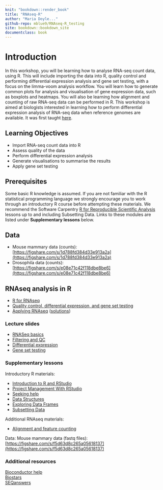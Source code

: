 ```yaml
---
knit: "bookdown::render_book"
title: "RNAseq-R"
author: "Maria Doyle..."
github-repo: mblue9/RNAseq-R_testing
site: bookdown::bookdown_site
documentclass: book
---
```


# Introduction

In this workshop, you will be learning how to analyse RNA-seq count data, using R. This will include importing the data into R, quality control and performing differential expression analysis and gene set testing, with a focus on the limma-voom analysis workflow. You will learn how to generate common plots for analysis and visualisation of gene expression data, such as boxplots and heatmaps. You will also be learning how alignment and counting of raw RNA-seq data can be performed in R. This workshop is aimed at biologists interested in learning how to perform differential expression analysis of RNA-seq data when reference genomes are available. It was first taught [here](http://combine-australia.github.io/2016-05-11-RNAseq/).

## Learning Objectives

- Import RNA-seq count data into R
- Assess quality of the data
- Perform differential expression analysis 
- Generate visualisations to summarise the results
- Apply gene set testing

## Prerequisites

Some basic R knowledge is assumed.
If you are not familiar with the R statistical programming language we
strongly encourage you to work through an introductory R course before
attempting these materials.
We recommend the Software Carpentry
[R for Reproducible Scientific Analysis](http://swcarpentry.github.io/r-novice-gapminder/)
lessons up to and including Subsetting Data. Links to these modules are listed under **Supplementary lessons** below.


## Data

- Mouse mammary data (counts): [https://figshare.com/s/1d788fd384d33e913a2a](https://figshare.com/s/1d788fd384d33e913a2a)
- Drosophila data (counts): [https://figshare.com/s/e08e71c42f118dbe8be6](https://figshare.com/s/e08e71c42f118dbe8be6)

## RNAseq analysis in R

- [R for RNAseq](articles/00-r-rstudio-intro.html)
- [Quality control, differential expression, and gene set testing](articles/06-rnaseq-day1.html)
- [Applying RNAseq](articles/08-applying-rnaseq.html) ([solutions](articles/09-applying-rnaseq-solutions.html))

### Lecture slides

- [RNASeq basics](https://docs.google.com/viewer?url=https://raw.githubusercontent.com/COMBINE-Australia/RNAseq-R/gh-pages/slides/RNASeq_basics.pdf)
- [Filtering and QC](https://docs.google.com/viewer?url=https://raw.githubusercontent.com/COMBINE-Australia/RNAseq-R/gh-pages/slides/RNASeq_filtering_qc.pdf)
- [Differential expression](https://docs.google.com/viewer?url=https://raw.githubusercontent.com/COMBINE-Australia/RNAseq-R/gh-pages/slides/Differential_Expression_Analysis.pdf)
- [Gene set testing](https://docs.google.com/viewer?url=https://raw.githubusercontent.com/COMBINE-Australia/RNAseq-R/gh-pages/slides/Gene_set_testing.pdf)

### Supplementary lessons

Introductory R materials:

- [Introduction to R and RStudio](https://swcarpentry.github.io/r-novice-gapminder/01-rstudio-intro/index.html)
- [Project Management With RStudio](https://swcarpentry.github.io/r-novice-gapminder/02-project-intro/index.html)
- [Seeking help](https://swcarpentry.github.io/r-novice-gapminder/03-seeking-help/index.html)
- [Data Structures](https://swcarpentry.github.io/r-novice-gapminder/04-data-structures-part1/index.html)
- [Exploring Data Frames](https://swcarpentry.github.io/r-novice-gapminder/05-data-structures-part2/index.html)
- [Subsetting Data](https://swcarpentry.github.io/r-novice-gapminder/06-data-subsetting/index.html)

Additional RNAseq materials:

- [Alignment and feature counting](articles/07-rnaseq-day2.html)

Data: Mouse mammary data (fastq files): [https://figshare.com/s/f5d63d8c265a05618137](https://figshare.com/s/f5d63d8c265a05618137)

### Additional resources

[Bioconductor help](https://www.bioconductor.org/help/)  
[Biostars](https://www.biostars.org/)  
[SEQanswers](http://seqanswers.com/)  
